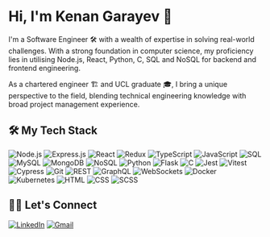 # Hi, I'm Kenan Garayev 👋

I'm a Software Engineer 🛠️ with a wealth of expertise in solving real-world challenges. With a strong foundation in computer science, my proficiency lies in utilising Node.js, React, Python, C, SQL and NoSQL for backend and frontend engineering. 

As a chartered engineer 🏗️ and UCL graduate 🎓, I bring a unique perspective to the field, blending technical engineering knowledge with broad project management experience.

## 🛠️ My Tech Stack

![Node.js](https://img.shields.io/badge/-Node.js-339933?logo=node.js&logoColor=white)
![Express.js](https://img.shields.io/badge/-Express.js-000000?logo=express&logoColor=white)
![React](https://img.shields.io/badge/-ReactJS-61DAFB?logo=react&logoColor=white)
![Redux](https://img.shields.io/badge/-Redux-764ABC?logo=redux&logoColor=white)
![TypeScript](https://img.shields.io/badge/-TypeScript-3178C6?logo=typescript&logoColor=white)
![JavaScript](https://img.shields.io/badge/-JavaScript-F7DF1E?logo=javascript&logoColor=black)
![SQL](https://img.shields.io/badge/-SQL-4479A1?logo=postgresql&logoColor=white)
![MySQL](https://img.shields.io/badge/-MySQL-4479A1?logo=mysql&logoColor=white)
![MongoDB](https://img.shields.io/badge/-MongoDB-47A248?logo=mongodb&logoColor=white)
![NoSQL](https://img.shields.io/badge/-NoSQL-00599C?logo=apache-cassandra&logoColor=white)
![Python](https://img.shields.io/badge/-Python-3776AB?logo=python&logoColor=white)
![Flask](https://img.shields.io/badge/-Flask-000000?logo=flask&logoColor=white)
![C](https://img.shields.io/badge/-C-A8B9CC?logo=c&logoColor=white)
![Jest](https://img.shields.io/badge/-Jest-C21325?logo=jest&logoColor=white)
![Vitest](https://img.shields.io/badge/-Vitest-4FC08D?logo=vite&logoColor=white)
![Cypress](https://img.shields.io/badge/-Cypress-17202C?logo=cypress&logoColor=white)
![Git](https://img.shields.io/badge/-Git-F05032?logo=git&logoColor=white)
![REST](https://img.shields.io/badge/-REST-FF6600?logo=postman&logoColor=white)
![GraphQL](https://img.shields.io/badge/-GraphQL-E10098?logo=graphql&logoColor=white)
![WebSockets](https://img.shields.io/badge/-WebSockets-5A9?logo=websocket&logoColor=white)
![Docker](https://img.shields.io/badge/-Docker-2496ED?logo=docker&logoColor=white)
![Kubernetes](https://img.shields.io/badge/-Kubernetes-326CE5?logo=kubernetes&logoColor=white)
![HTML](https://img.shields.io/badge/-HTML-E34F26?logo=html5&logoColor=white)
![CSS](https://img.shields.io/badge/-CSS-1572B6?logo=css3&logoColor=white)
![SCSS](https://img.shields.io/badge/-SCSS-CC6699?logo=sass&logoColor=white)


## 🙋‍♂️ Let's Connect

[![LinkedIn](https://img.shields.io/badge/-LinkedIn-0077B5?logo=linkedin&logoColor=white)](https://www.linkedin.com/in/garayevk/)
[![Gmail](https://img.shields.io/badge/-Gmail-D14836?logo=gmail&logoColor=white)](mailto:kenangarayev@gmail.com)


